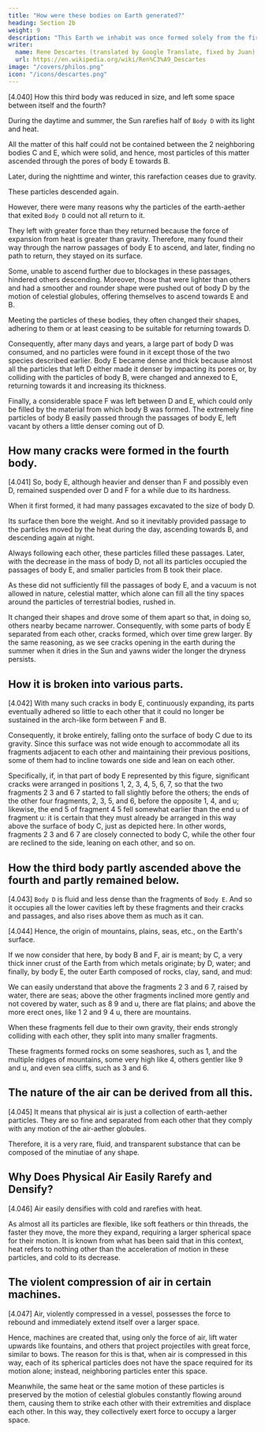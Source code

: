 ```yaml
---
title: "How were these bodies on Earth generated?"
heading: Section 2b
weight: 9
description: "This Earth we inhabit was once formed solely from the fire-aether, like the Sun, although much smaller"
writer:
  name: Rene Descartes (translated by Google Translate, fixed by Juan)
  url: https://en.wikipedia.org/wiki/Ren%C3%A9_Descartes
image: "/covers/philos.png"
icon: "/icons/descartes.png"
---
```



[4.040] How this third body was reduced in size, and left some space between itself and the fourth?

During the daytime and summer, the Sun rarefies half of `Body D` with its light and heat. 

All the matter of this half could not be contained between the 2 neighboring bodies C and E, which were solid, and hence, most particles of this matter ascended through the pores of body E towards B.

Later, during the nighttime and winter, this rarefaction ceases due to gravity. 

These particles descended again. 

However, there were many reasons why the particles of the earth-aether that exited `Body D` could not all return to it. 

They left with greater force than they returned because the force of expansion from heat is greater than gravity. Therefore, many found their way through the narrow passages of body E to ascend, and later, finding no path to return, they stayed on its surface.

Some, unable to ascend further due to blockages in these passages, hindered others descending. Moreover, those that were lighter than others and had a smoother and rounder shape were pushed out of body D by the motion of celestial globules, offering themselves to ascend towards E and B.

Meeting the particles of these bodies, they often changed their shapes, adhering to them or at least ceasing to be suitable for returning towards D.

Consequently, after many days and years, a large part of body D was consumed, and no particles were found in it except those of the two species described earlier. Body E became dense and thick because almost all the particles that left D either made it denser by impacting its pores or, by colliding with the particles of body B, were changed and annexed to E, returning towards it and increasing its thickness. 

Finally, a considerable space F was left between D and E, which could only be filled by the material from which body B was formed. The extremely fine particles of body B easily passed through the passages of body E, left vacant by others a little denser coming out of D.


## How many cracks were formed in the fourth body.

[4.041] So, body E, although heavier and denser than F and possibly even D, remained suspended over D and F for a while due to its hardness.

When it first formed, it had many passages excavated to the size of body D.

Its surface then bore the weight. And so it inevitably provided passage to the particles moved by the heat during the day, ascending towards B, and descending again at night.

Always following each other, these particles filled these passages. Later, with the decrease in the mass of body D, not all its particles occupied the passages of body E, and smaller particles from B took their place. 

As these did not sufficiently fill the passages of body E, and a vacuum is not allowed in nature, celestial matter, which alone can fill all the tiny spaces around the particles of terrestrial bodies, rushed in. 

It changed their shapes and drove some of them apart so that, in doing so, others nearby became narrower. Consequently, with some parts of body E separated from each other, cracks formed, which over time grew larger. By the same reasoning, as we see cracks opening in the earth during the summer when it dries in the Sun and yawns wider the longer the dryness persists.


## How it is broken into various parts.

[4.042] With many such cracks in body E, continuously expanding, its parts eventually adhered so little to each other that it could no longer be sustained in the arch-like form between F and B.

Consequently, it broke entirely, falling onto the surface of body C due to its gravity. Since this surface was not wide enough to accommodate all its fragments adjacent to each other and maintaining their previous positions, some of them had to incline towards one side and lean on each other. 

Specifically, if, in that part of body E represented by this figure, significant cracks were arranged in positions 1, 2, 3, 4, 5, 6, 7, so that the two fragments 2 3 and 6 7 started to fall slightly before the others; the ends of the other four fragments, 2, 3, 5, and 6, before the opposite 1, 4, and u; likewise, the end 5 of fragment 4 5 fell somewhat earlier than the end u of fragment u: it is certain that they must already be arranged in this way above the surface of body C, just as depicted here. In other words, fragments 2 3 and 6 7 are closely connected to body C, while the other four are reclined to the side, leaning on each other, and so on.


##  How the third body partly ascended above the fourth and partly remained below.

[4.043] `Body D` is fluid and less dense than the fragments of `Body E`. And so it occupies all the lower cavities left by these fragments and their cracks and passages, and also rises above them as much as it can.

[4.044] Hence, the origin of mountains, plains, seas, etc., on the Earth's surface.

If we now consider that here, by body B and F, air is meant; by C, a very thick inner crust of the Earth from which metals originate; by D, water; and finally, by body E, the outer Earth composed of rocks, clay, sand, and mud: 

We can easily understand that above the fragments 2 3 and 6 7, raised by water, there are seas; above the other fragments inclined more gently and not covered by water, such as 8 9 and u, there are flat plains; and above the more erect ones, like 1 2 and 9 4 u, there are mountains.

When these fragments fell due to their own gravity, their ends strongly colliding with each other, they split into many smaller fragments.

These fragments formed rocks on some seashores, such as 1, and the multiple ridges of mountains, some very high like 4, others gentler like 9 and u, and even sea cliffs, such as 3 and 6.


##  The nature of the air can be derived from all this.

[4.045] It means that physical air is just a collection of earth-aether particles. They are so fine and separated from each other that they comply with any motion of the air-aether globules. 

Therefore, it is a very rare, fluid, and transparent substance that can be composed of the minutiae of any shape.


## Why Does Physical Air Easily Rarefy and Densify?

[4.046] Air easily densifies with cold and rarefies with heat.

As almost all its particles are flexible, like soft feathers or thin threads, the faster they move, the more they expand, requiring a larger spherical space for their motion. It is known from what has been said that in this context, heat refers to nothing other than the acceleration of motion in these particles, and cold to its decrease.


## The violent compression of air in certain machines.

[4.047] Air, violently compressed in a vessel, possesses the force to rebound and immediately extend itself over a larger space. 

Hence, machines are created that, using only the force of air, lift water upwards like fountains, and others that project projectiles with great force, similar to bows. The reason for this is that, when air is compressed in this way, each of its spherical particles does not have the space required for its motion alone; instead, neighboring particles enter this space.

Meanwhile, the same heat or the same motion of these particles is preserved by the motion of celestial globules constantly flowing around them, causing them to strike each other with their extremities and displace each other. In this way, they collectively exert force to occupy a larger space.

